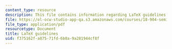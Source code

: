 ```yaml
---
content_type: resource
description: This file contains information regarding LaTeX guidelines.
file: https://ol-ocw-studio-app-qa.s3.amazonaws.com/courses/18-904-seminar-in-topology-spring-2011/f375162fa87571fd6b8a9a281944cf8f_MIT18_904S11_latex.pdf
file_type: application/pdf
resourcetype: Document
title: LaTeX guidelines
uid: f375162f-a875-71fd-6b8a-9a281944cf8f
---
```

